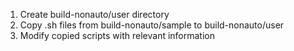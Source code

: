1. Create build-nonauto/user directory
2. Copy .sh files from build-nonauto/sample to build-nonauto/user
3. Modify copied scripts with relevant information